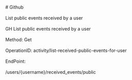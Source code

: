 <br>#     Github</br>
<br>List public events received by a user</br>
<br>GH List public events received by a user</br>
<br>Method: Get</br>
<br>OperationID: activity/list-received-public-events-for-user</br>
<br>EndPoint:</br>
<br>/users/{username}/received_events/public</br>
